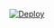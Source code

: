 [![Deploy](https://www.herokucdn.com/deploy/button.png)](https://dashboard.heroku.com/new?template=https://github.com/Mochongli/nb) 